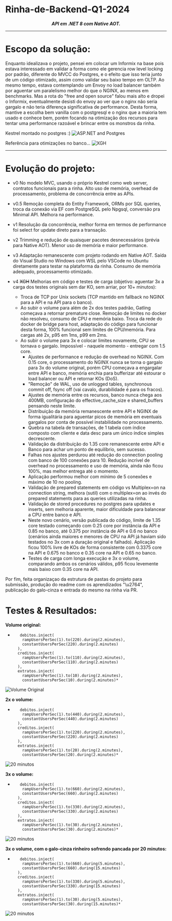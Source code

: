 # Rinha-de-Backend-Q1-2024

**<center><i>API em .NET 8 com Native AOT.</i></center>**

---
**Escopo da solução:**
========================
Enquanto idealizava o projeto, pensei em colocar um Informix na base pois estava interessado em validar a forma como ele gerencia row level locking por padrão, diferente do MVCC do Postgres, e o efeito que isso teria junto de um código otimizado, assim como validar seu baixo tempo em OLTP. Ao mesmo tempo, estava contemplando um Envoy no load balancer também por aguentar um paralelismo melhor do que o NGINX, ao menos em benchmarks. Mas a rota do "free and open source" falou mais alto e dropei o Informix, eventualmente desisti do envoy ao ver que o nginx não seria gargalo e não teria diferença significativa de performance. Desta forma, mantive a escolha bem vanilla com o postgresql e o nginx que a maioria tem usado e conhece bem, porém focando na otimização dos recursos para tentar uma performance razoável e brincar entre os monstros da rinha. 

Kestrel montado no postgres :)
![ASP.NET and Postgres](https://th.bing.com/th/id/OIG2.Q21F.uNfeHTS7EhCTSMc)

Referência para otimizações no banco...
![XGH](https://atitudereflexiva.files.wordpress.com/2015/10/xgh-e1330433625262.jpg)


---
**Evolução do projeto:**
========================
- v0 No modelo MVC, usando o próprio Kestrel como web server, contratos funcionais para a rinha. Alto uso de memória, overhead de processamento, problema de concorrência entre as APIs.
- v0.5 Remoção completa do Entity Framework, ORMs por SQL queries, troca da conexão via EF com PostgreSQL pelo Npgsql, conversão pra Minimal API. Melhora na performance.
- v1 Resolução da concorrência, melhor forma em termos de performance foi select for update direto para a transação.
- v2 Trimming e redução de quaisquer pacotes desnecessários (prévia para Native AOT). Menor uso de memória e maior performance.
- v3 Adaptação remanescente com projeto rodando em Native AOT. Saída do Visual Studio no Windows com WSL pelo VSCode no Ubuntu diretamente para testar na plataforma da rinha. Consumo de memória adequado, processamento otimizado.
 
- v4 ~~XGH~~ Melhorias em código e testes de carga (objetivo: aguentar 3x a carga dos testes originais sem dar KO, sem arriar, por 10+ minutos):
  - Troca de TCP por Unix sockets (TCP mantido em fallback no NGINX para a API e na API para o banco).
  - Ao subir o volume para além de 2x dos testes padrão, Gatling começava a retornar premature close. Remoção de limites no docker não resolveu, consumo de CPU e memória baixo. Troca da rede do docker de bridge para host, adaptação do código para funcionar desta forma, 100% funcional sem limites de CPU/memória. Para cargas até 2x, p95 em 1ms, p99 em 2ms.
  - Ao subir o volume para 3x e colocar limites novamente, CPU se tornava o gargalo. Impossível - naquele momento - entregar com 1.5 core.
    - Ajustes de performance e redução de overhead no NGINX. Com 0.15 core, o processamento do NGINX nunca se torna o gargalo para 3x do volume original, porém CPU começava a engargalar entre API e banco, memória enchia para bufferizar até estourar o load balancer ou API e retornar KOs (DoS).
    - "Remoção" de WAL, uso de unlogged tables, synchronous commit off, fsync off (vai cavalo, durabilidade é para os fracos). 
    - Ajustes de memória entre os recursos, banco nunca chega aos 400MB, configuração do effective_cache_size e shared_buffers pensando neste limite.
    - Distribuição da memória remanescente entre API e NGINX de forma igualitária para aguentar picos de memória em eventuais gargalos por conta de possível instabilidade no processamento.
    - Quebra na tabela de transações, de 1 tabela com índice composto com cliente e data desc para um único índice simples decrescente.  
    - Validação da distribuição do 1.35 core remanescente entre API e Banco para achar um ponto de equilíbrio, sem sucesso.
    - Falhas nos ajustes perdurou até redução do connection pooling com banco de 100 conexões para 10. Redução incrível de overhead no processamento e uso de memória, ainda não ficou 100%, mas melhor entrega até o momento.
    - Aplicação performou melhor com mínimo de 5 conexões e máximo de 10 no pooling.
    - Validação de prepared statements em código vs Multiplex=on na connection string, melhora (sutil) com o multiplex=on ao invés do prepared statements para as queries utilizadas na rinha.
    - Validação de stored procedures no postgres para updates e inserts, sem melhoria aparente, maior dificuldade para balancear a CPU entre banco e API.
    - Neste novo cenário, versão publicada do código, limite de 1.35 core testado começando com 0.25 core por instância da API e 0.85 no banco, até 0.375 por instância de API e 0.6 no banco (cenários ainda maiores e menores de CPU na API já haviam sido testados no 3x com a duração original e falhado). Aplicação ficou 100% livre de KOs de forma consistente com 0.3375 core na API e 0.675 no banco e 0.35 core na API e 0.65 no banco.
    - Testes de carga com longa execução e 3x o volume, comparando ambos os cenários válidos, p95 ficou levemente mais baixo com 0.35 core na API.

Por fim, feita organizaçao da estrutura de pastas do projeto para submissão, produção do readme com os aprendizados "\u2764", publicação do galo-cinza e entrada do mesmo na rinha via PR. 

**Testes & Resultados:**
========================

**Volume original:**
*        debitos.inject(
          rampUsersPerSec(1).to(220).during(2.minutes),
          constantUsersPerSec(220).during(2.minutes)
        ),
        creditos.inject(
          rampUsersPerSec(1).to(110).during(2.minutes),
          constantUsersPerSec(110).during(2.minutes)
        ),
        extratos.inject(
          rampUsersPerSec(1).to(10).during(2.minutes),
          constantUsersPerSec(10).during(2.minutes)*

![Volume Original](https://raw.githubusercontent.com/WagnerKessler/Rinha-de-Backend-Q1-2024/minimal/Images/Original.png)          

**2x o volume:**
*        debitos.inject(
          rampUsersPerSec(1).to(440).during(2.minutes),
          constantUsersPerSec(440).during(2.minutes)
        ),
        creditos.inject(
          rampUsersPerSec(1).to(220).during(2.minutes),
          constantUsersPerSec(220).during(2.minutes)
        ),
        extratos.inject(
          rampUsersPerSec(1).to(20).during(2.minutes),
          constantUsersPerSec(20).during(2.minutes)*

![20 minutos](https://raw.githubusercontent.com/WagnerKessler/Rinha-de-Backend-Q1-2024/minimal/Images/2x-volume.png)

**3x o volume:**
*        debitos.inject(
          rampUsersPerSec(1).to(660).during(2.minutes),
          constantUsersPerSec(660).during(2.minutes)
        ),
        creditos.inject(
          rampUsersPerSec(1).to(330).during(2.minutes),
          constantUsersPerSec(330).during(2.minutes)
        ),
        extratos.inject(
          rampUsersPerSec(1).to(30).during(2.minutes),
          constantUsersPerSec(30).during(2.minutes)*

![20 minutos](https://raw.githubusercontent.com/WagnerKessler/Rinha-de-Backend-Q1-2024/minimal/Images/3x-volume.png)

**3x o volume, com o galo-cinza rinheiro sofrendo pancada por 20 minutos:**
*        debitos.inject(
          rampUsersPerSec(1).to(660).during(5.minutes),
          constantUsersPerSec(660).during(15.minutes)
        ),
        creditos.inject(
          rampUsersPerSec(1).to(330).during(5.minutes),
          constantUsersPerSec(330).during(15.minutes)
        ),
        extratos.inject(
          rampUsersPerSec(1).to(30).during(5.minutes),
          constantUsersPerSec(30).during(15.minutes)*

![20 minutos](https://raw.githubusercontent.com/WagnerKessler/Rinha-de-Backend-Q1-2024/minimal/Images/20-mins.png)
